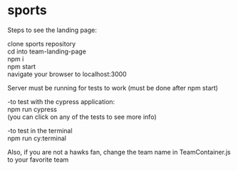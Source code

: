 # sports

Steps to see the landing page:   

clone sports repository    
cd into team-landing-page   
npm i    
npm start   
navigate your browser to localhost:3000   


Server must be running for tests to work (must be done after npm start)   

-to test with the cypress application:    
  npm run cypress   
    (you can click on any of the tests to see more info)   

-to test in the terminal   
  npm run cy:terminal   

  Also, if you are not a hawks fan, change the team name in TeamContainer.js to your favorite team

